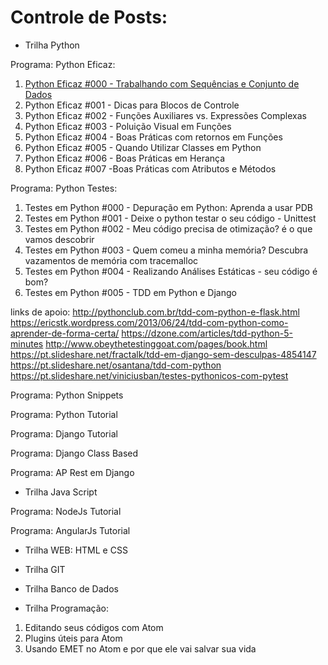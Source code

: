 
# Controle de Posts:

- Trilha Python

Programa: Python Eficaz:

1. [Python Eficaz #000 - Trabalhando com Sequências e Conjunto de Dados](https://lucasbiason.github.io/eficaz000-sequencias-conjunto-dados/)
2. Python Eficaz #001 - Dicas para Blocos de Controle
3. Python Eficaz #002 - Funções Auxiliares vs. Expressões Complexas
4. Python Eficaz #003 - Poluição Visual em Funções
5. Python Eficaz #004 - Boas Práticas com retornos em Funções
6. Python Eficaz #005 - Quando Utilizar Classes em Python
7. Python Eficaz #006 - Boas Práticas em Herança
8. Python Eficaz #007 -Boas Práticas com Atributos e Métodos

Programa: Python Testes:

1. Testes em Python #000 - Depuração em Python: Aprenda a usar PDB
2. Testes em Python #001 - Deixe o python testar o seu código - Unittest
3. Testes em Python #002 - Meu código precisa de otimização? é o que vamos descobrir
4. Testes em Python #003 - Quem comeu a minha memória? Descubra vazamentos de memória com tracemalloc
5. Testes em Python #004 - Realizando Análises Estáticas - seu código é bom?
6. Testes em Python #005 - TDD em Python e Django

links de apoio:
http://pythonclub.com.br/tdd-com-python-e-flask.html
https://ericstk.wordpress.com/2013/06/24/tdd-com-python-como-aprender-de-forma-certa/
https://dzone.com/articles/tdd-python-5-minutes
http://www.obeythetestinggoat.com/pages/book.html
https://pt.slideshare.net/fractalk/tdd-em-django-sem-desculpas-4854147
https://pt.slideshare.net/osantana/tdd-com-python
https://pt.slideshare.net/viniciusban/testes-pythonicos-com-pytest


Programa: Python Snippets

Programa: Python Tutorial

Programa: Django Tutorial

Programa: Django Class Based

Programa: AP Rest em Django


- Trilha Java Script

Programa: NodeJs Tutorial

Programa: AngularJs Tutorial


- Trilha WEB: HTML e CSS


- Trilha GIT


- Trilha Banco de Dados


- Trilha Programação:

1. Editando seus códigos com Atom
2. Plugins úteis para Atom
3. Usando EMET no Atom e por que ele vai salvar sua vida
